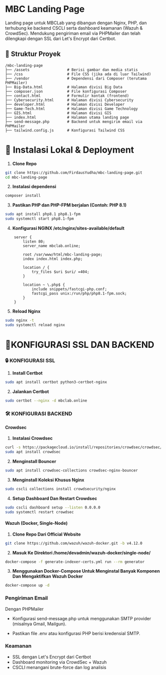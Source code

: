 # MBC Landing Page
Landing page untuk MBCLab yang dibangun dengan Nginx, PHP, dan terhubung ke backend CSCLI serta dashboard keamanan (Wazuh & CrowdSec). Mendukung pengiriman email via PHPMailer dan telah dilengkapi dengan SSL dari Let's Encrypt dari Certbot.
## 🧾 Struktur Proyek
```text
/mbc-landing-page
├── /assets           		# Berisi gambar dan media statis
├── /css              		# File CSS (jika ada di luar Tailwind)
├── /vendor           		# Dependensi dari Composer (terutama PHPMailer)
├── Big-Data.html     		# Halaman divisi Big Data
├── composer.json     		# File konfigurasi Composer
├── contact.html      		# Formulir kontak (frontend)
├── Cybersecurity.html		# Halaman divisi Cybersecurity
├── developer.html    		# Halaman divisi Developer
├── Game-Tech.html    		# Halaman divisi Game Technology
├── GIS.html          		# Halaman divisi GIS
├── index.html        		# Halaman utama landing page
├── send-message.php  		# Backend untuk mengirim email via PHPMailer
├── tailwind.config.js		# Konfigurasi Tailwind CSS
```


# 🚀 Instalasi Lokal & Deployment
1. **Clone Repo**
```bash
git clone https://github.com/FirdausYudha/mbc-landing-page.git
cd mbc-landing-page
```
2. **Instalasi dependensi**
```bash
composer install
```
3. **Pastikan PHP dan PHP-FPM berjalan (Contoh: PHP 8.1)**
```bash
sudo apt install php8.1 php8.1-fpm
sudo systemctl start php8.1-fpm
```
4. **Konfigurasi NGINX /etc/nginx/sites-available/default**
```nginx
	server {
		listen 80;
		server_name mbclab.online;

		root /var/www/html/mbc-landing-page;
		index index.html index.php;

		location / {
			try_files $uri $uri/ =404;
		}

		location ~ \.php$ {
			include snippets/fastcgi-php.conf;
			fastcgi_pass unix:/run/php/php8.1-fpm.sock;
		}
	}
```
5. **Reload Nginx**
```bash
sudo nginx -t
sudo systemctl reload nginx
```


# 📄KONFIGURASI SSL DAN BACKEND
### 🔒 KONFIGURASI SSL
1. **Install Certbot**
```bash
sudo apt install certbot python3-certbot-nginx
```
2. **Jalankan Certbot**
```bash
sudo certbot --nginx -d mbclab.online
```
### 🛠️ KONFIGURASI BACKEND
#### Crowdsec
1. **Instalasi Crowdsec**
```bash
curl -s https://packagecloud.io/install/repositories/crowdsec/crowdsec/script.deb.sh | sudo bash
sudo apt install crowdsec
```
2. **Menginstall Bouncer**
```bash
sudo apt install crowdsec-collections crowdsec-nginx-bouncer
```
3. **Menginstall Koleksi Khusus Nginx**
```bash
sudo cscli collections install crowdsecurity/nginx
```
4. **Setup Dashboard Dan Restart Crowdsec**
```bash
sudo cscli dashboard setup --listen 0.0.0.0
sudo systemctl restart crowdsec
```
#### Wazuh (Docker, Single-Node)
1. **Clone Repo Dari Official Website**
```bash
git clone https://github.com/wazuh/wazuh-docker.git -b v4.12.0
```
2. **Masuk Ke Direktori /home/devadmin/wazuh-docker/single-node/**
```bash
docker-compose -f generate-indexer-certs.yml run --rm generator
```
3. **Menggunakan Docker-Compose Untuk Menginstal Banyak Komponen Dan Mengaktifkan Wazuh Docker**
```bash
docker-compose up -d
```
### Pengiriman Email
Dengan PHPMailer
- Konfigurasi send-message.php untuk menggunakan SMTP provider (misalnya Gmail, Mailgun).

- Pastikan file .env atau konfigurasi PHP berisi kredensial SMTP.
### Keamanan
- SSL dengan Let's Encrypt dari Certbot
- Dashboard monitoring via CrowdSec + Wazuh
- CSCLI menangani brute-force dan log analisis